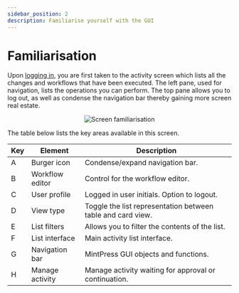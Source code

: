 ```yaml
---
sidebar_position: 2
description: Familiarise yourself with the GUI
---
```


# Familiarisation

Upon [logging in](/docs/ui/login.md), you are first taken to the activity screen which lists all the changes and workflows that have been executed. The left pane, used for navigation, lists the operations you can perform. The top pane allows you to log out, as well as condense the navigation bar thereby gaining more screen real estate.

<p align='center'>
  <img alt='Screen familiarisation' src={require('!url-loader!./familiarisation.png').default} className='image-border'/>
</p>

The table below lists the key areas available in this screen.

| Key | Element             | Description                                                 |
|-----|---------------------|-------------------------------------------------------------|
| A   | Burger icon         | Condense/expand navigation bar.                             |
| B   | Workflow editor     | Control for the workflow editor.                            |
| C   | User profile        | Logged in user initials. Option to logout.                  |
| D   | View type           | Toggle the list representation between table and card view. |
| E   | List filters        | Allows you to filter the contents of the list.              |
| F   | List interface      | Main activity list interface.                               |
| G   | Navigation bar      | MintPress GUI objects and functions.                        |
| H   | Manage activity     | Manage activity waiting for approval or continuation.       |
